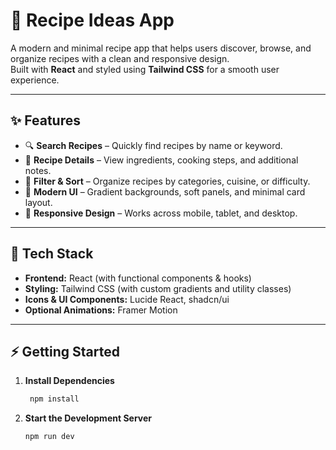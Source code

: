# 🍳 Recipe Ideas App

A modern and minimal recipe app that helps users discover, browse, and organize recipes with a clean and responsive design.  
Built with **React** and styled using **Tailwind CSS** for a smooth user experience.

---

## ✨ Features

- 🔍 **Search Recipes** – Quickly find recipes by name or keyword.  
- 🧾 **Recipe Details** – View ingredients, cooking steps, and additional notes.  
- 🧩 **Filter & Sort** – Organize recipes by categories, cuisine, or difficulty.  
- 🎨 **Modern UI** – Gradient backgrounds, soft panels, and minimal card layout.  
- 📱 **Responsive Design** – Works across mobile, tablet, and desktop.  

---

## 🚀 Tech Stack

- **Frontend:** React (with functional components & hooks)  
- **Styling:** Tailwind CSS (with custom gradients and utility classes)  
- **Icons & UI Components:** Lucide React, shadcn/ui  
- **Optional Animations:** Framer Motion  

---

## ⚡ Getting Started

1. **Install Dependencies**
   ```bash
    npm install
    ```

2. **Start the Development Server**
    ```bash
    npm run dev
    ```